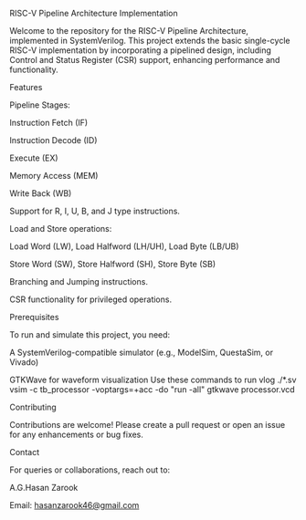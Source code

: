 RISC-V Pipeline Architecture Implementation

Welcome to the repository for the RISC-V Pipeline Architecture, implemented in SystemVerilog. This project extends the basic single-cycle RISC-V implementation by incorporating a pipelined design, including Control and Status Register (CSR) support, enhancing performance and functionality.

Features

Pipeline Stages:

Instruction Fetch (IF)

Instruction Decode (ID)

Execute (EX)

Memory Access (MEM)

Write Back (WB)

Support for R, I, U, B, and J type instructions.

Load and Store operations:

Load Word (LW), Load Halfword (LH/UH), Load Byte (LB/UB)

Store Word (SW), Store Halfword (SH), Store Byte (SB)

Branching and Jumping instructions.

CSR functionality for privileged operations.

Prerequisites

To run and simulate this project, you need:

A SystemVerilog-compatible simulator (e.g., ModelSim, QuestaSim, or Vivado)

GTKWave for waveform visualization
Use these commands to run
vlog ./*.sv
vsim -c tb_processor -voptargs=+acc -do "run -all"
gtkwave processor.vcd

Contributing

Contributions are welcome! Please create a pull request or open an issue for any enhancements or bug fixes.


Contact

For queries or collaborations, reach out to:

A.G.Hasan Zarook

Email: hasanzarook46@gmail.com
